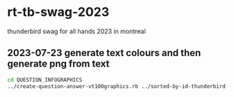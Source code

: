 # rt-tb-swag-2023
thunderbird swag for all hands 2023 in montreal

## 2023-07-23 generate text colours and then generate png from text

```bash
cd QUESTION_INFOGRAPHICS
../create-question-answer-vt100graphics.rb ../sorted-by-id-thunderbird-2023-04-01-2023-06-30-questions.csv ../sorted-by-id-thunderbird-2023-04-01-2023-06-30-answers.csv
```
